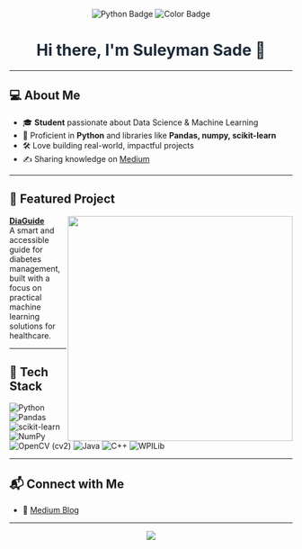 <!-- Banner -->
<p align="center">
  <img src="https://img.shields.io/badge/Python-Data%20Science-1E2A38?style=flat-square&logo=python&logoColor=gold" alt="Python Badge" />
  <img src="https://img.shields.io/badge/Preferred%20Colors-Dark%20Blue%20%26%20Gold-1E2A38?style=flat-square" alt="Color Badge" />
</p>

<h1 align="center" style="color:#1E2A38;">
  Hi there, I'm Suleyman Sade 👋
</h1>

---

## 💻 About Me

- 🎓 **Student** passionate about Data Science & Machine Learning  
- 🐍 Proficient in **Python** and libraries like **Pandas, numpy, scikit-learn**
- 🛠️ Love building real-world, impactful projects
- ✍️ Sharing knowledge on [Medium](https://medium.com/@suleymansade09)

---

## 🚀 Featured Project

<a href="https://github.com/SuleymanSade/DiaGuide">
  <img align="right" src="https://github-readme-stats.vercel.app/api/pin/?username=SuleymanSade&repo=DiaGuide&theme=dark&hide_border=true" width="400"/>
</a>

**[DiaGuide](https://github.com/SuleymanSade/DiaGuide)**  
A smart and accessible guide for diabetes management, built with a focus on practical machine learning solutions for healthcare.

---

## 🧰 Tech Stack

![Python](https://img.shields.io/badge/-Python-1E2A38?style=flat-square&logo=python&logoColor=gold)
![Pandas](https://img.shields.io/badge/-Pandas-1E2A38?style=flat-square&logo=pandas&logoColor=gold)
![scikit-learn](https://img.shields.io/badge/-scikit--learn-1E2A38?style=flat-square&logo=scikit-learn&logoColor=gold)
![NumPy](https://img.shields.io/badge/-NumPy-1E2A38?style=flat-square&logo=numpy&logoColor=gold)
![OpenCV (cv2)](https://img.shields.io/badge/-OpenCV%20(cv2)-1E2A38?style=flat-square&logo=opencv&logoColor=gold)
![Java](https://img.shields.io/badge/-Java-1E2A38?style=flat-square&logo=java&logoColor=gold)
![C++](https://img.shields.io/badge/-C++-1E2A38?style=flat-square&logo=c%2B%2B&logoColor=gold)
![WPILib](https://img.shields.io/badge/-WPILib-1E2A38?style=flat-square&logo=wpilib&logoColor=gold)

---

## 📬 Connect with Me

- 💼 [Medium Blog](https://medium.com/@suleymansade09)

---

<p align="center">
  <img src="https://capsule-render.vercel.app/api?type=waving&color=1E2A38&height=100&section=footer" />
</p>
